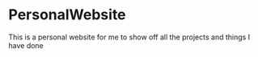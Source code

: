 # PersonalWebsite
This is a personal website for me to show off all the projects and things I have done
